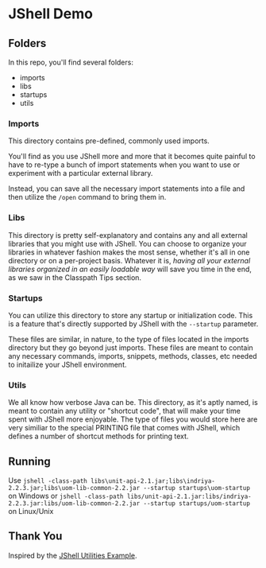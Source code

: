 # JShell Demo

## Folders
In this repo, you'll find several folders:

- imports
- libs
- startups
- utils

### Imports

This directory contains pre-defined, commonly used imports. 

You'll find as you use JShell more and more that it becomes quite painful to have to re-type a bunch of import statements when you want to use or experiment with a particular external library. 

Instead, you can save all the necessary import statements into a file and then utilize the `/open` command to bring them in.

### Libs

This directory is pretty self-explanatory and contains any and all external libraries that you might use with JShell. You can choose to organize your libraries in whatever fashion makes the most sense, whether it's all in one directory or on a per-project basis. Whatever it is, _having all your external libraries organized in an easily loadable way_ will save you time in the end, as we saw in the Classpath Tips section.

### Startups

You can utilize this directory to store any startup or initialization code. This is a feature that's directly supported by JShell with the `--startup` parameter.

These files are similar, in nature, to the type of files located in the imports directory but they go beyond just imports. These files are meant to contain any necessary commands, imports, snippets, methods, classes, etc needed to initailize your JShell environment.

### Utils

We all know how verbose Java can be. This directory, as it's aptly named, is meant to contain any utility or "shortcut code", that will make your time spent with JShell more enjoyable. The type of files you would store here are very similiar to the special PRINTING file that comes with JShell, which defines a number of shortcut methods for printing text.

## Running
Use
`jshell -class-path libs\unit-api-2.1.jar;libs\indriya-2.2.3.jar;libs\uom-lib-common-2.2.jar --startup startups\uom-startup`
on Windows or
`jshell -class-path libs/unit-api-2.1.jar:libs/indriya-2.2.3.jar:libs/uom-lib-common-2.2.jar --startup startups/uom-startup`
on Linux/Unix

## Thank You
Inspired by the [JShell Utilities Example](https://github.com/dustinschultz/jshell).
